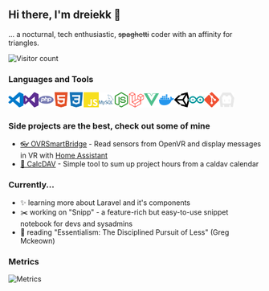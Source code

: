 ## Hi there, I'm dreiekk 👋

... a nocturnal, tech enthusiastic, <s>spaghetti</s> coder with an affinity for triangles.

![Visitor count](https://visitor-badge.glitch.me/badge?page_id=dreiekk.dreiekk.visitor-badge)


### Languages and Tools

<img title="Visual Studio Code" alt="Visual Studio Code" width="30px" align="left" src="icons/visualstudiocode.svg" />
<img title="Visual Studio" alt="Visual Studio" width="30px" align="left" src="icons/visualstudio.svg" />
<img title="PHP" alt="PHP" width="30px" align="left" src="icons/php.svg" />
<img title="HTML5" alt="HTML5" width="30px" align="left" src="icons/html5.svg" />
<img title="CSS3" alt="CSS3" width="30px" align="left" src="icons/css3.svg" />
<img title="JavaScript" alt="JavaScript" width="30px" align="left" src="icons/javascript.svg" />
<img title="MySQL" alt="MySQL" width="30px" align="left" src="icons/mysql.svg" />
<img title="NodeJS" alt="NodeJS" width="30px" align="left" src="icons/nodedotjs.svg" />
<img title="Laravel" alt="Laravel" width="30px" align="left" src="icons/laravel.svg" />
<img title="VueJS" alt="VueJS" width="30px" align="left" src="icons/vuedotjs.svg" />
<img title="Docker" alt="Docker" width="30px" align="left" src="icons/docker.svg" />
<img title="Unity" alt="Unity" width="30px" align="left" src="icons/unity.svg" />
<img title="Arduino" alt="Arduino" width="30px" align="left" src="icons/arduino.svg" />
<img title="Git" alt="Git" width="30px" align="left" src="icons/git.svg" />
<img title="Apache Cordova" alt="Apache Cordova" width="30px" align="left" src="icons/apachecordova.svg" />

<!-- <img title="C#" alt="C#" width="30px" align="left" src="icons/csharp.svg" /> -->
<!-- <img title="GitHub" alt="GitHub" width="30px" align="left" src="icons/github.svg" /> -->
<!-- <img title="Apache 2" alt="Apache 2" width="30px" align="left" src="icons/apache.svg" /> -->
<!-- <img title="nginx" alt="nginx" width="30px" align="left" src="icons/nginx.svg" /> -->
<!-- <img title="Ubuntu" alt="Ubuntu" width="30px" align="left" src="icons/ubuntu.svg" /> -->
<!-- <img title="npm" alt="npm" width="30px" align="left" src="icons/npm.svg" /> -->
<!-- <img title="Composer" alt="Composer" width="30px" align="left" src="icons/composer.svg" /> -->
<!-- Terminal / Bash -->

<br />
<br />


### Side projects are the best, check out some of mine
<!-- - [✂ Snipp](https://snipp.dreiekk.de/) - (not public yet) Snippet Manager for developers and alike -->
- [👓 OVRSmartBridge](https://github.com/ovrsmartbridge/) - Read sensors from OpenVR and display messages in VR with [Home Assistant](https://www.home-assistant.io/)
- [📅 CalcDAV](https://github.com/dreiekk/calcdav/) - Simple tool to sum up project hours from a caldav calendar


### Currently...

* ✨ learning more about Laravel and it's components
* ✂️ working on "Snipp" - a feature-rich but easy-to-use snippet notebook for devs and sysadmins
* 📕 reading "Essentialism: The Disciplined Pursuit of Less" (Greg Mckeown)

### Metrics

![Metrics](https://metrics.lecoq.io/dreiekk?template=classic&base.repositories=0&languages=1&stackoverflow=1&languages.limit=8&languages.sections=most-used&languages.colors=github&languages.threshold=0%25&languages.indepth=false&languages.categories=markup%2C%20programming&languages.recent.categories=markup%2C%20programming&languages.recent.load=300&languages.recent.days=14&stackoverflow.user=9973021&stackoverflow.sections=none&stackoverflow.limit=2&stackoverflow.lines=4&stackoverflow.lines.snippet=2&config.timezone=Europe%2FBerlin)
